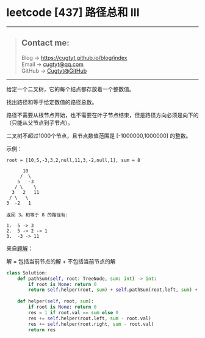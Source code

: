 # leetcode [437] 路径总和 III

---
> ## Contact me:
> Blog -> <https://cugtyt.github.io/blog/index>  
> Email -> <cugtyt@qq.com>  
> GitHub -> [Cugtyt@GitHub](https://github.com/Cugtyt)

---

给定一个二叉树，它的每个结点都存放着一个整数值。

找出路径和等于给定数值的路径总数。

路径不需要从根节点开始，也不需要在叶子节点结束，但是路径方向必须是向下的（只能从父节点到子节点）。

二叉树不超过1000个节点，且节点数值范围是 [-1000000,1000000] 的整数。

示例：
```
root = [10,5,-3,3,2,null,11,3,-2,null,1], sum = 8

      10
     /  \
    5   -3
   / \    \
  3   2   11
 / \   \
3  -2   1

返回 3。和等于 8 的路径有:

1.  5 -> 3
2.  5 -> 2 -> 1
3.  -3 -> 11
```

来自[题解](https://leetcode-cn.com/problems/path-sum-iii/solution/liang-chong-fang-fa-jian-dan-yi-dong-ban-ben-by-a3/)：

解 = 包括当前节点的解 + 不包括当前节点的解

``` python
class Solution:
    def pathSum(self, root: TreeNode, sum: int) -> int:
        if root is None: return 0
        return self.helper(root, sum) + self.pathSum(root.left, sum) + self.pathSum(root.right, sum)
    
    def helper(self, root, sum):
        if root is None: return 0
        res = 1 if root.val == sum else 0
        res += self.helper(root.left, sum - root.val)
        res += self.helper(root.right, sum - root.val)
        return res
```
